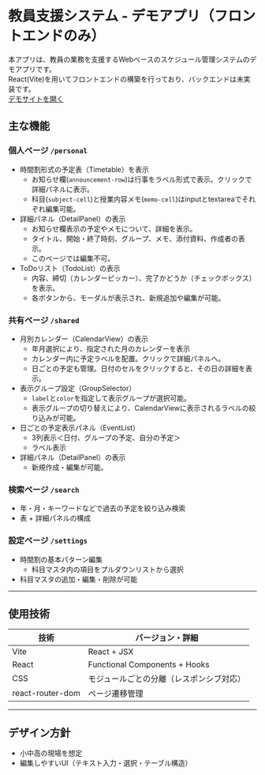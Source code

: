 # 教員支援システム - デモアプリ（フロントエンドのみ）
本アプリは、教員の業務を支援するWebベースのスケジュール管理システムのデモアプリです。</br>
React(Vite)を用いてフロントエンドの構築を行っており、バックエンドは未実装です。</br>
[デモサイトを開く](https://tak950103.github.io/teacher-demo-app/)


## 主な機能

### 個人ページ `/personal`
- 時間割形式の予定表（Timetable）を表示
  - お知らせ欄(`announcement-row`)は行事をラベル形式で表示。クリックで詳細パネルに表示。
  - 科目(`subject-cell`)と授業内容メモ(`memo-cell`)はinputとtextareaでそれぞれ編集可能。
- 詳細パネル（DetailPanel）の表示
  - お知らせ欄表示の予定やメモについて、詳細を表示。
  - タイトル、開始・終了時刻、グループ、メモ、添付資料、作成者の表示。
  - このページでは編集不可。
- ToDoリスト（TodoList）の表示
  - 内容、締切（カレンダーピッカー）、完了かどうか（チェックボックス）を表示。
  - 各ボタンから、モーダルが表示され、新規追加や編集が可能。
  
### 共有ページ `/shared`
- 月別カレンダー（CalendarView）の表示
  - 年月選択により、指定された月のカレンダーを表示
  - カレンダー内に予定ラベルを配置。クリックで詳細パネルへ。
  - 日ごとの予定も管理。日付のセルをクリックすると、その日の詳細を表示。
- 表示グループ設定（GroupSelector）
  - `label`と`color`を指定して表示グループが選択可能。
  - 表示グループの切り替えにより、CalendarViewに表示されるラベルの絞り込みが可能。
- 日ごとの予定表示パネル（EventList）
  - 3列表示＜日付、グループの予定、自分の予定＞
  - ラベル表示
- 詳細パネル（DetailPanel）の表示
  - 新規作成・編集が可能。

### 検索ページ `/search`
- 年・月・キーワードなどで過去の予定を絞り込み検索
- 表 + 詳細パネルの構成

### 設定ページ `/settings`
- 時間割の基本パターン編集
  - 科目マスタ内の項目をプルダウンリストから選択
- 科目マスタの追加・編集・削除が可能

---

## 使用技術

| 技術         | バージョン・詳細          |
|--------------|-------------------------|
| Vite         | React + JSX             |
| React        | Functional Components + Hooks |
| CSS          | モジュールごとの分離（レスポンシブ対応）|
| react-router-dom | ページ遷移管理        |

---

## デザイン方針

- 小中高の現場を想定
- 編集しやすいUI（テキスト入力・選択・テーブル構造）


